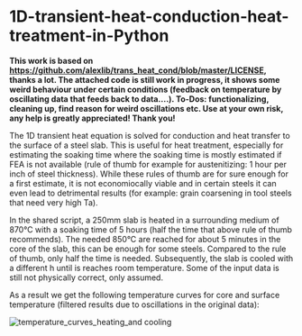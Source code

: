 # 1D-transient-heat-conduction-heat-treatment-in-Python

**This work is based on https://github.com/alexlib/trans_heat_cond/blob/master/LICENSE, thanks a lot. 
The attached code is still work in progress, it shows some weird behaviour under certain conditions (feedback on temperature by oscillating data that feeds back to data....).
To-Dos: functionalizing, cleaning up, find reason for weird oscillations etc.
Use at your own risk, any help is greatly appreciated! Thank you!**

The 1D transient heat equation is solved for conduction and heat transfer to the surface of a steel slab. This is useful for heat treatment, especially for estimating the soaking time where the soaking time is mostly estimated if FEA is not available (rule of thumb for example for austenitizing: 1 hour per inch of steel thickness). 
While these rules of thumb are for sure enough for a first estimate, it is not economiocally viable and in certain steels it can even lead to detrimental results (for example: grain coarsening in tool steels that need very high Ta).

In the shared script, a 250mm slab is heated in a surrounding medium of 870°C with a soaking time of 5 hours (half the time that above rule of thumb recommends). The needed 850°C are reached for about 5 minutes in the core of the slab, this can be enough for some steels. Compared to the rule of thumb, only half the time is needed. 
Subsequently, the slab is cooled with a different h until is reaches room temperature. Some of the input data is still not physically correct, only assumed. 

As a result we get the following temperature curves for core and surface temperature (filtered results due to oscillations in the original data):

![temperature_curves_heating_and cooling](https://github.com/emefff/1D-transient-heat-conduction-heat-treatment-in-Python/assets/89903493/24042ab9-d6e2-4803-9c32-f939d7c1103c)




